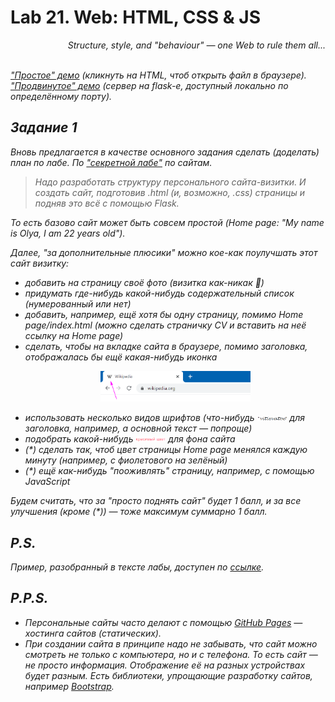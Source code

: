 # Lab 21. Web: HTML, CSS & JS

<div align="right"><em>Structure, style, and "behaviour" — one Web to rule them all...<em></div>

<br/>

["Простое" демо](./demo/simple_demo) (кликнуть на HTML, чтоб открыть файл в браузере).
["Продвинутое" демо](./demo/server_demo) (сервер на flask-е, доступный локально по определённому порту).


## Задание 1

Вновь предлагается в качестве основного задания сделать (доделать) план по лабе.
По ["секретной лабе"](https://github.com/mipt-cs/course-advanced_python/blob/master/content/lab21.rst) по сайтам.

> Надо разработать структуру персонального сайта-визитки.
И создать сайт, подготовив .html (и, возможно, .css) страницы и подняв это всё с помощью Flask.

То есть базово сайт может быть совсем простой (Home page: "My name is Olya, I am 22 years old").

Далее, "за дополнительные плюсики" можно кое-как поулучшать этот сайт визитку:
* добавить на страницу своё фото (визитка как-никак 🙂)
* придумать где-нибудь какой-нибудь содержательный список (нумерованный или нет)
* добавить, например, ещё хотя бы одну страницу, помимо Home page/index.html (можно сделать страничку CV и вставить на неё ссылку на Home page)
* сделать, чтобы на вкладке сайта в браузере, помимо заголовка, отображалась бы ещё какая-нибудь иконка <p align="center"><img src="./images/wiki-icon.png" style="width: 50%" /></p>
* использовать несколько видов шрифтов (что-нибудь <img src="./images/vitievatoe.png" width="10%" /> для заголовка, например, а основной текст — попроще)
* подобрать какой-нибудь <img src="./images/nice-color.png" width="10%" /> для фона сайта
* (\*) сделать так, чтоб цвет страницы Home page менялся каждую минуту (например, с фиолетового на зелёный)
* (\*) ещё как-нибудь "пооживлять" страницу, например, с помощью JavaScript

Будем считать, что за "просто поднять сайт" будет 1 балл, и за все улучшения (кроме (\*)) — тоже максимум суммарно 1 балл.


## P.S.

Пример, разобранный в тексте лабы, доступен по [ссылке](https://github.com/mipt-cs/course-advanced_python/blob/master/content/extra/lab19/flask_example.zip).


## P.P.S.

* Персональные сайты часто делают с помощью [GitHub Pages](https://pages.github.com) — хостинга сайтов (статических).
* При создании сайта в принципе надо не забывать, что сайт можно смотреть не только с компьютера, но и с телефона. То есть сайт — не просто информация. Отображение её на разных устройствах будет разным. Есть библиотеки, упрощающие разработку сайтов, например [Bootstrap](https://getbootstrap.com).
